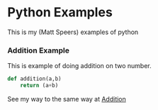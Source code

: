 # Python Examples 

This is my (Matt Speers) examples of python



### Addition Example

This is example of doing addition on two number. 

```python
def addition(a,b)
    return (a+b)
```

See my way to the same way at [Addition](addition.md)
